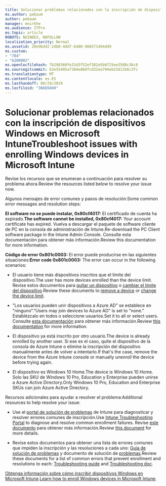 ```yaml
---
title: Solucionar problemas relacionados con la inscripción de dispositivos Windows en Microsoft Intune
ms.author: pebaum
author: pebaum
manager: mnirkhe
ms.audience: ITPro
ms.topic: article
ROBOTS: NOINDEX, NOFOLLOW
localization_priority: Normal
ms.assetid: 20e9bd42-2db0-4dd7-b480-966571494dd9
ms.custom:
- "784"
- "6200002"
ms.openlocfilehash: 7b298360fe31d3f52ef382e5b8f25ee3588c36c8
ms.sourcegitcommit: b3e55405af384e868fcd32ea794eb15d1356c3fc
ms.translationtype: MT
ms.contentlocale: es-ES
ms.lasthandoff: 08/29/2019
ms.locfileid: "36665849"
---
```

# <a name="troubleshoot-issues-with-enrolling-windows-devices-in-microsoft-intune"></a><span data-ttu-id="eb0a4-102">Solucionar problemas relacionados con la inscripción de dispositivos Windows en Microsoft Intune</span><span class="sxs-lookup"><span data-stu-id="eb0a4-102">Troubleshoot issues with enrolling Windows devices in Microsoft Intune</span></span>

<span data-ttu-id="eb0a4-103">Revise los recursos que se enumeran a continuación para resolver su problema ahora.</span><span class="sxs-lookup"><span data-stu-id="eb0a4-103">Review the resources listed below to resolve your issue now.</span></span>
  
<span data-ttu-id="eb0a4-104">Algunos mensajes de error comunes y pasos de resolución:</span><span class="sxs-lookup"><span data-stu-id="eb0a4-104">Some common error messages and resolution steps:</span></span>
  
 <span data-ttu-id="eb0a4-105">**El software no se puede instalar, 0x80cf4017:** El certificado de cuenta ha expirado.</span><span class="sxs-lookup"><span data-stu-id="eb0a4-105">**The software cannot be installed, 0x80cf4017:** Your account certificate has expired.</span></span> <span data-ttu-id="eb0a4-106">Vuelva a descargar el paquete de software cliente de PC en la consola de administración de Intune.</span><span class="sxs-lookup"><span data-stu-id="eb0a4-106">Re-download the PC Client software package in the Intune Admin Console.</span></span> <span data-ttu-id="eb0a4-107">Consulte esta documentación para obtener más información.</span><span class="sxs-lookup"><span data-stu-id="eb0a4-107">Review this documentation for more information.</span></span>
  
 <span data-ttu-id="eb0a4-108">**Código de error 0x801c0003:** El error puede producirse en las siguientes situaciones:</span><span class="sxs-lookup"><span data-stu-id="eb0a4-108">**Error code 0x801c0003:** The error can occur in the following scenarios:</span></span>
  
-  <span data-ttu-id="eb0a4-109">El usuario tiene más dispositivos inscritos que el límite del dispositivo.</span><span class="sxs-lookup"><span data-stu-id="eb0a4-109">The user has more devices enrolled than the device limit.</span></span> <span data-ttu-id="eb0a4-110">Revise estos documentos para [quitar un dispositivo](https://docs.microsoft.com/intune/devices-wipe) o [cambiar el límite del dispositivo](https://docs.microsoft.com/intune/enrollment-restrictions-set#set-device-limit-restrictions).</span><span class="sxs-lookup"><span data-stu-id="eb0a4-110">Review these documents to [remove a device](https://docs.microsoft.com/intune/devices-wipe) or [change the device limit](https://docs.microsoft.com/intune/enrollment-restrictions-set#set-device-limit-restrictions).</span></span>

-  <span data-ttu-id="eb0a4-111">"Los usuarios pueden unir dispositivos a Azure AD" se establece en "ninguno".</span><span class="sxs-lookup"><span data-stu-id="eb0a4-111">"Users may join devices to Azure AD" is set to "none."</span></span> <span data-ttu-id="eb0a4-112">Establézcalo en todos o seleccione usuarios.</span><span class="sxs-lookup"><span data-stu-id="eb0a4-112">Set it to all or select users.</span></span> <span data-ttu-id="eb0a4-113">Consulte [esta documentación](https://docs.microsoft.com/azure/active-directory/device-management-azure-portal#configure-device-settings) para obtener más información.</span><span class="sxs-lookup"><span data-stu-id="eb0a4-113">Review [this documentation](https://docs.microsoft.com/azure/active-directory/device-management-azure-portal#configure-device-settings) for more information.</span></span>

-  <span data-ttu-id="eb0a4-114">El dispositivo ya está inscrito por otro usuario.</span><span class="sxs-lookup"><span data-stu-id="eb0a4-114">The device is already enrolled by another user.</span></span> <span data-ttu-id="eb0a4-115">Si ese es el caso, quite el dispositivo de la consola de Azure Intune o elimine la inscripción del dispositivo manualmente antes de volver a intentarlo.</span><span class="sxs-lookup"><span data-stu-id="eb0a4-115">If that's the case, remove the device from the Azure Intune console or manually unenroll the device before trying again.</span></span>

-  <span data-ttu-id="eb0a4-116">El dispositivo es Windows 10 Home.</span><span class="sxs-lookup"><span data-stu-id="eb0a4-116">The device is Windows 10 Home.</span></span> <span data-ttu-id="eb0a4-117">Solo las SKU de Windows 10 Pro, Education y Enterprise pueden unirse a Azure Active Directory.</span><span class="sxs-lookup"><span data-stu-id="eb0a4-117">Only Windows 10 Pro, Education and Enterprise SKUs can join Azure Active Directory.</span></span>

<span data-ttu-id="eb0a4-118">Recursos adicionales para ayudar a resolver el problema:</span><span class="sxs-lookup"><span data-stu-id="eb0a4-118">Additional resources to help resolve your issue:</span></span>
  
-  <span data-ttu-id="eb0a4-119">Use el [portal de solución de problemas](https://devicemanagement.microsoft.com/#blade/Microsoft_Intune_DeviceSettings/TroubleshootBlade) de Intune para diagnosticar y resolver errores comunes de inscripción.</span><span class="sxs-lookup"><span data-stu-id="eb0a4-119">Use [Intune Troubleshooting Portal](https://devicemanagement.microsoft.com/#blade/Microsoft_Intune_DeviceSettings/TroubleshootBlade) to diagnose and resolve common enrollment failures.</span></span> <span data-ttu-id="eb0a4-120">Revise [este documento](https://docs.microsoft.com/intune/help-desk-operators) para obtener más información.</span><span class="sxs-lookup"><span data-stu-id="eb0a4-120">Review [this document](https://docs.microsoft.com/intune/help-desk-operators) for more details.</span></span>

-  <span data-ttu-id="eb0a4-121">Revise estos documentos para obtener una lista de errores comunes que impiden la inscripción y las resoluciones a cada uno: [Guía de solución de problemas](https://support.microsoft.com/help/4089533/troubleshooting-windows-device-enrollment-problems-in-microsoft-intune) y documento de solución de [problemas](https://docs.microsoft.com/intune-classic/troubleshoot/troubleshoot-device-enrollment-in-intune).</span><span class="sxs-lookup"><span data-stu-id="eb0a4-121">Review these documents for a list of common errors that prevent enrollment and resolutions to each: [Troubleshooting guide](https://support.microsoft.com/help/4089533/troubleshooting-windows-device-enrollment-problems-in-microsoft-intune) and [Troubleshooting doc](https://docs.microsoft.com/intune-classic/troubleshoot/troubleshoot-device-enrollment-in-intune).</span></span>

<span data-ttu-id="eb0a4-122">[Obtenga información sobre cómo inscribir dispositivos Windows en Microsoft Intune](https://docs.microsoft.com/intune/windows-enroll).</span><span class="sxs-lookup"><span data-stu-id="eb0a4-122">[Learn how to enroll Windows devices in Microsoft Intune](https://docs.microsoft.com/intune/windows-enroll).</span></span>
